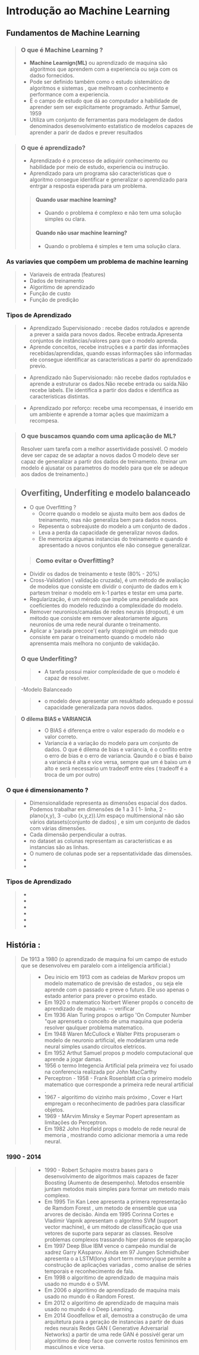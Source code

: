 # Introdução ao Machine Learning 

## Fundamentos de Machine Learning 

> ### O que é Machine Learning ?
>
> - **Machine Learnign(ML)** ou aprendizado de maquina são algoritmos que aprendem com a experiencia ou seja com os dadso fornecidos.
> - Pode ser definido também como o estudo sistemático de algoritmos e sistemas , que melhroam o conhecimento e performance com a experiencia. 
> - É o campo de estudo que dá ao computador a habilidade de aprender sem ser explicitamente programado. Arthur Samuel, 1959
> - Utiliza um conjunto de ferramentas para modelagem de dados denominados desenvolvimento estatistico de modelos capazes de aprender a parir de dados e prever resultados 

> ### O que é aprendizado? 
> - Aprendizado é o processo de adiquirir conhecimento ou habilidade por meio de estudo, experiencia ou instrução.
> - Aprendizado para um programa são caracteristicas que o algoritmo consegue identificar e generalizar o aprendizado para entrgar a resposta esperada para um problema. 
>>#### Quando usar machine learning?
>> - Quando o problema é complexo e não tem uma solução simples ou clara. 
>>#### Quando não usar machine learning?
>> - Quando o problema é simples e tem uma solução clara.

### As variavies que compõem um problema de machine learning 
> 
>  - Variaveis de entrada (features)
>  - Dados de treinamento
>  - Algoritimo de aprendizado
>  - Função de custo
>  - Função de predição

### Tipos de Aprendizado 
>  - Aprendizado Supervisionado : recebe dados rotulados e aprende a prever a saida para novos dados. Recebe entrada.Apresenta conjuntos de instâncias/valores para que o modelo aprenda.   
> - Aprende conceitos, recebe instruções e a partir das informações recebidas/aprendidas, quando essas informações são informadas ele consegue identificar as caracteristicas a partir do aprendizado previo. 

>  - Aprendizado não Supervisionado:  não recebe dados roptulados e aprende a estruturar os dados.Não recebe entrada ou saída.Não recebe labels. Ele identifica a partir dos dados e identifica as caracteristicas distintas. 

>  - Aprendizado por reforço: recebe uma recompensas, é inserido em um ambiente e aprende a tomar ações que maximizam a recompesa. 

> ### O que buscamos quando com uma aplicação de ML?
> Resolver uam tarefa com a melhor assertividade possivél.
> O modelo deve ser capaz de se adaptar a novos dados 
>O modelo deve ser capaz de generalizar a partir dos dados de treinamento. (treinar um modelo é ajusatar os parametros do modelo para que ele se adeque aos dados de treinamento.)

>  ## Overfiting, Underfiting e modelo balanceado 
>
>  -  O que Overfitting ?
>     - Ocorre quando o modelo se ajusta muito bem aos dados de treinamento, mas não generaliza bem para dados novos.
>     - Repesenta o sobreajuste do modelo a um conjunto de dados . 
>     - Leva a perda da capacidade de generalizar novos dados.  
>     - Ele memoriza algumas instancias do treinamento e quando é apresentado a novos conjuntos ele não consegue generalizar. 
>
>> ### **Como evitar o Overfitting**? 
>   - Dividir os dados de treinamento e teste (80% - 20%)
>   - Cross-Validation ( validação cruzada), é um método de avaliação de modelos que consiste em dividir o conjunto de dados em k partesm treinar o modelo em k-1 partes e testar em uma parte.  
>   - Regularização, é um mérodo que impõe uma penalidade aos coeficientes do modelo reduzindo a complexidade do modelo.
>   - Remover neuronios/camadas de redes neurais (dropout), é um método que consiste em remover aleatoriamente alguns neuronios de uma rede neural durante o treinamento.
>   - Aplicar a 'parada precoce'( early stopping)é um método que consiste em parar o treinamento quando o modelo não aprensemta mais melhora no conjunto de vakidação.
>  ### **O que Underfiting**? 
>> - A tarefa possui maior complexidade de que o modelo é capaz de resolver. 

>  -Modelo Balanceado 
>> - o modelo deve apresentar um resukltado adequado e possui capacidade generalizada para novos dados. 

> **O dilema BIAS e VARIANCIA**
>>- O BIAS é  diferença entre o valor esperado do modelo e o valor correto. 
>> - Variancia é a variação do modelo para um conjunto de dados. 
> O que é dilema de bias e variancia,  é o conflito entre o erro de bias e o erro de variancia. Qaundo é o bias é baixo a variancia é alta e vice versa, sempre que um é baixo um é alto e será necessario um tradeoff entre eles ( tradeoff é a troca de um por outro)


### O que é dimensionamento ? 
>  - Dimensionalidade representa as dimensões espacial dos dados.  Podemos trabalhar em dimensões de 1 a 3 ( 1- linha, 2 - plano(x,y), 3 -cubo (x,y,z)).Um espaço multimensional não são vários datasets(conjunto de dados) , e sim um conjunto de dados com várias dimensões. 
>  - Cada dimensão perpendicular a outras.
>  - no dataset as colunas representam as caracteristicas e as instancias são as linhas. 
>  - O numero de colunas pode ser a repsentatividade das dimensões.  
>  - 
>  -
### Tipos de Aprendizado 
> - 
>  - 
>  - 
>  - 
>  - 
>  -

## **História** : 

> De 1913 a 1980 (o aprendizado de maquina foi um campo de estudo que se desenvolveu em paralelo com a inteligencia artificial.)
>
>> - Deu inicio em 1913 com as cadeias de Markov propos um modelo matematico de previsão de estados , ou seja ele aprende com o passado e preve o futuro. Ele uso apenas o estado anterior para prever o proximo estado. 
>> - Em 1920 o matematico Norbert Wiener propôs o conceito de aprendizado de maquina. -- verificar 
>> - Em 1936 Alan Turing propos o artigo 'On Computer Number "que aprenseta o conceito de uma maquina que poderia resolver qaulquer problema matematico. 
>> - Em 1948 Waren McCullock e Walter Pitts propuseram o modelo de neuronio artificial, ele modelaram uma rede neural simples usando circuitos eletricos. 
>> -  Em 1952 Arthut Samuel propos p modelo computacional que aprende a jogar damas. 
>> -  1956 o termo Integencia Artificial pela primeira vez foi usado na conferencia realizada por John MacCarthy
>> - Perceptron - 1958 - Frank Rosenblatt cria o primeiro modelo matematico que corresponde a primeira rede neural artificial . 
>> - 1967 - algoritimo do vizinho mais próximo , Cover e Hart empregam o reconhecimento de padrões para classificar objetos. 
>> - 1969 - MArvim Minsky e Seymar Popert apresentam as limitações do Perceptron.
>> - Em 1982 John Hopfield props o modelo de rede neural de memoria , mostrando como adicionar memoria a uma rede neural. 

### 1990 - 2014 

>> - 1990 - Robert Schapire mostra bases para o desenvolvimento de algoritmos mais capazes de fazer Boosting (Aumento de desempenho). Metodos ensemble juntam metodos mais simples para formar um metodo mais complexo. 
>> - Em 1995 Tin Kan Leee apresenta a primera representação de Ramdom Forest , um metodo de ensemble que usa arvores de decisão. Ainda em 1995 Corinna Cortes e Vladimir Vapnik apresentam o algoritmo SVM  (support vector machine), é um método de classificação que usa vetores de suporte para separar as classes. Resolve problemas complexos trassando hiper planos de separação 
>> - Em 1997 Deep Blue IBM vence o campeão mundial de xadrez Garry KAsparov. Ainda em 97 Jungen Schmidhuber apresenta o a LSTM(long short term memory)que permite a construção de aplicações variadas , como analise de séries temporais e reconhecimento de fala.
>> - Em 1998 o algoritimo de aprendizado de maquina mais usado no mundo é o SVM.
>> - Em 2006 o algoritimo de aprendizado de maquina mais usado no mundo é o Random Forest.
>> - Em 2012 o algoritimo de aprendizado de maquina mais usado no mundo é o Deep Learning.
>> - Em 2014 Goodfellow et all, demostra a construção de uma arquitetura para a geração de instancias a partir de duas redes neurais Redes GAN ( Generative Adversarial Networks) a partir de uma rede GAN é possivél gerar um algoritimo de deep face que converte rostos femininos em masculinos e vice versa. 


